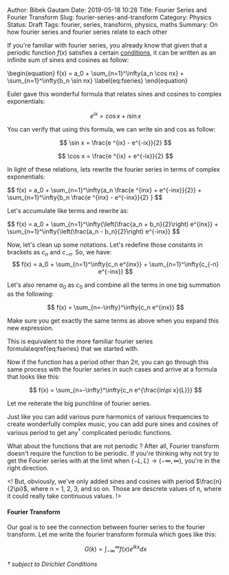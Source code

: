 Author: Bibek Gautam
Date: 2019-05-18 10:28
Title: Fourier Series and Fourier Transform
Slug: fourier-series-and-transform
Category: Physics
Status: Draft
Tags: fourier, series, transform, physics, maths
Summary: On how fourier series and fourier series relate to each other

<script type="text/x-mathjax-config">
MathJax.Hub.Config({
  TeX: { equationNumbers: { autoNumber: "AMS" } }
});
</script>

If you're familiar with fourier series, you already know that given that a periodic function $f(x)$
satisfies a certain [conditions](https://en.wikipedia.org/wiki/Dirichlet_conditions), it can be
written as an infinite sum of sines and cosines as follow:
<div class='math-equation'>
\begin{equation}
 f(x) = a_0 + \sum_{n=1}^\infty{a_n \cos nx} + \sum_{n=1}^\infty{b_n \sin nx}
\label{eq:fseries}
\end{equation}
</div>

Euler gave this wonderful formula that relates sines and cosines to complex exponentials:

$$ e ^{ix} = \cos x + i \sin x $$

You can verify that using this formula, we can write sin and cos as follow:

$$ \sin x =  \frac{e ^{ix} - e^{-ix}}{2} $$

$$ \cos x =  \frac{e ^{ix} + e^{-ix}}{2} $$


In light of these relations, lets rewrite the fourier series in terms of complex exponentials:

<div class='math-equation'>
$$ f(x) = a_0 + \sum_{n=1}^\infty{a_n \frac{e ^{inx} + e^{-inx}}{2}} + \sum_{n=1}^\infty{b_n \frac{e ^{inx} - e^{-inx}}{2} } $$
</div>

Let's accumulate like terms and rewrite as:

<div class='math-equation'>
$$ f(x) = a_0 + \sum_{n=1}^\infty{\left(\frac{a_n + b_n}{2}\right) e^{inx}} + \sum_{n=1}^\infty{\left(\frac{a_n - b_n}{2}\right) e^{-inx}} $$
</div>

Now, let's clean up some notations. Let's redefine those constants in brackets as $c_n$ and $c_{-n}$. So, we have:
$$ f(x) = a_0 + \sum_{n=1}^\infty{c_n e^{inx}} + \sum_{n=1}^\infty{c_{-n} e^{-inx}} $$

Let's also rename $a_0$ as $c_0$ and combine all the terms in one big summation as the following:

$$ f(x) = \sum_{n=-\infty}^\infty{c_n e^{inx}} $$

Make sure you get exactly the same terms as above when you expand this new expression.

This is equivalent to the more familiar fourier series formula\eqref{eq:fseries} that we started with.

Now if the function has a period other than $2\pi$, you can go through this same process with the
fourier series in such cases and arrive at a formula that looks like this:

$$ f(x) = \sum_{n=-\infty}^\infty{c_n e^{\frac{in\pi x}{L}}} $$

Let me reiterate the big punchline of fourier series.

Just like you can add various pure harmonics of various frequencies to create wonderfully complex music, you can add pure sines and cosines of various period to get any$^\dagger$ complicated periodic functions.

What about the functions that are not periodic ? After all, Fourier transform doesn't require the
function to be periodic. If you're thinking why not try to get the Fourier series with at the limit
when $\left(-L, L\right) \to \left( -\infty, \infty \right)$, you're in the right direction.

<!
But, obviously, we've only added sines and cosines with period $\frac{n}{2\pi}$, where n = 1, 2, 3,
and so on. Those are descrete values of n, where it could really take continuous values.
!>

#### Fourier Transform

Our goal is to see the connection between fourier series to the fourier transform. Let me write the
fourier transform formula which goes like this:

$$ G(k) = \int_{-\infty}^{\infty}{f(x)e^{ikx} dx} $$


*$\dagger$ subject to Dirichlet Conditions*
